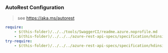 ### AutoRest Configuration
> see https://aka.ms/autorest

``` yaml
require:
    - $(this-folder)/../../tools/SwaggerCI/readme.azure.noprofile.md
    - $(this-folder)/../../../azure-rest-api-specs/specification/hdinsight/resource-manager/Microsoft.HDInsight/HDInsightOnAks/readme.md
try-require:
    - $(this-folder)/../../../azure-rest-api-specs/specification/hdinsight/resource-manager/Microsoft.HDInsight/HDInsightOnAks/readme.powershell.md
```

